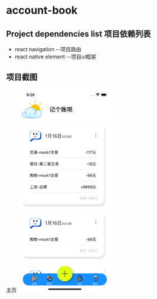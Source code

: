 # account-book
## Project dependencies list 项目依赖列表
* react navigation --项目路由
* react native element --项目ui框架
## 项目截图
主页
<img src='./readmeImage/screen-index.png' width='50%' height="50%">